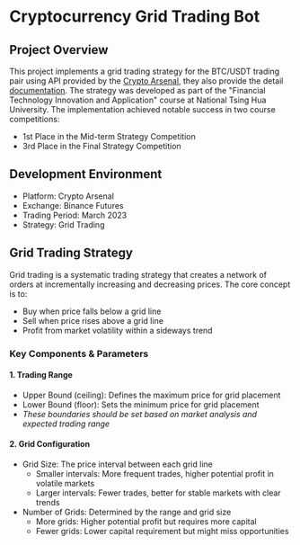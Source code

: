 # Cryptocurrency Grid Trading Bot

## Project Overview
This project implements a grid trading strategy for the BTC/USDT trading pair using API provided by the [Crypto Arsenal](https://docs.crypto-arsenal.io/), they also provide the detail [documentation](https://docs.crypto-arsenal.io/docs/developer/get-started/python/hello-world). The strategy was developed as part of the "Financial Technology Innovation and Application" course at National Tsing Hua University. The implementation achieved notable success in two course competitions:
- 1st Place in the Mid-term Strategy Competition
- 3rd Place in the Final Strategy Competition

## Development Environment
- Platform: Crypto Arsenal
- Exchange: Binance Futures
- Trading Period: March 2023
- Strategy: Grid Trading

## Grid Trading Strategy
Grid trading is a systematic trading strategy that creates a network of orders at incrementally increasing and decreasing prices. The core concept is to:
- Buy when price falls below a grid line
- Sell when price rises above a grid line
- Profit from market volatility within a sideways trend

### Key Components & Parameters
#### 1. Trading Range
- Upper Bound (ceiling): Defines the maximum price for grid placement
- Lower Bound (floor): Sets the minimum price for grid placement
- *These boundaries should be set based on market analysis and expected trading range*

#### 2. Grid Configuration
- Grid Size: The price interval between each grid line
  - Smaller intervals: More frequent trades, higher potential profit in volatile markets
  - Larger intervals: Fewer trades, better for stable markets with clear trends
- Number of Grids: Determined by the range and grid size
  - More grids: Higher potential profit but requires more capital
  - Fewer grids: Lower capital requirement but might miss opportunities
